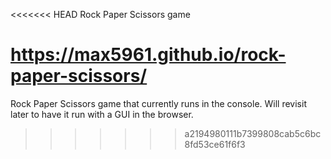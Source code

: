 <<<<<<< HEAD
Rock Paper Scissors game

https://max5961.github.io/rock-paper-scissors/
=======
Rock Paper Scissors game that currently runs in the console. Will revisit later to have it run with a GUI in the browser.
>>>>>>> a2194980111b7399808cab5c6bc8fd53ce61f6f3
